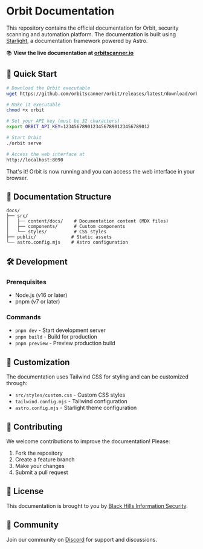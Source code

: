 # Orbit Documentation

This repository contains the official documentation for Orbit, security scanning and automation platform. The documentation is built using [Starlight](https://starlight.astro.build), a documentation framework powered by Astro.

📚 **View the live documentation at [orbitscanner.io](https://orbitscanner.io)**

## 🚀 Quick Start

```bash
# Download the Orbit executable
wget https://github.com/orbitscanner/orbit/releases/latest/download/orbit

# Make it executable
chmod +x orbit

# Set your API key (must be 32 characters)
export ORBIT_API_KEY=12345678901234567890123456789012

# Start Orbit
./orbit serve

# Access the web interface at
http://localhost:8090
```

That's it! Orbit is now running and you can access the web interface in your browser.

## 📖 Documentation Structure

```
docs/
├── src/
│   ├── content/docs/    # Documentation content (MDX files)
│   ├── components/      # Custom components
│   └── styles/          # CSS styles
├── public/             # Static assets
└── astro.config.mjs    # Astro configuration
```

## 🛠️ Development

### Prerequisites
- Node.js (v16 or later)
- pnpm (v7 or later)

### Commands
- `pnpm dev` - Start development server
- `pnpm build` - Build for production
- `pnpm preview` - Preview production build

## 🎨 Customization

The documentation uses Tailwind CSS for styling and can be customized through:
- `src/styles/custom.css` - Custom CSS styles
- `tailwind.config.mjs` - Tailwind configuration
- `astro.config.mjs` - Starlight theme configuration

## 🤝 Contributing

We welcome contributions to improve the documentation! Please:

1. Fork the repository
2. Create a feature branch
3. Make your changes
4. Submit a pull request

## 📝 License

This documentation is brought to you by [Black Hills Information Security](https://www.blackhillsinfosec.com).

## 💬 Community

Join our community on [Discord](https://discord.gg/BHIS) for support and discussions.
